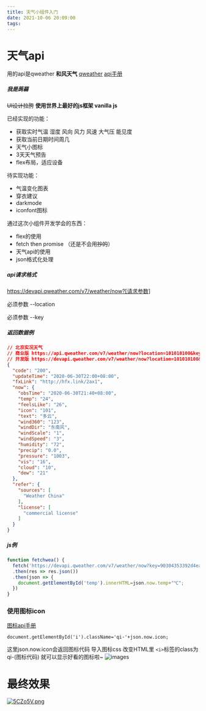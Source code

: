```yaml
---
title: 天气小组件入门
date: 2021-10-06 20:09:00
tags:
---
```

# 天气api
用的api是qweather
**和风天气**
[qweather](https://www.qweather.com/)
[api手册](https://dev.qweather.com/docs/api/)

##### 我是蒟蒻
~~UI设计拉胯~~
**使用世界上最好的js框架 vanilla js**

已经实现的功能：
+ 获取实时气温 湿度 风向 风力 风速 大气压 能见度
+ 获取当前日期时间周几
+ 天气小图标
+ 3天天气预告
+ flex布局，适应设备

待实现功能：
+ 气温变化图表
+ 穿衣建议
+ darkmode
+ iconfont图标

通过这次小组件开发学会的东西：
+ flex的使用
+ fetch then promise （还是不会用~~抄的~~）
+ 天气api的使用
+ json格式化处理

##### api请求格式

https://devapi.qweather.com/v7/weather/now?[请求参数]

必须参数 --location

必须参数 --key
##### 返回数据例

```json
// 北京实况天气 
// 商业版 https://api.qweather.com/v7/weather/now?location=101010100&key=你的KEY
// 开发版 https://devapi.qweather.com/v7/weather/now?location=101010100&key=你的KEY
{
  "code": "200",
  "updateTime": "2020-06-30T22:00+08:00",
  "fxLink": "http://hfx.link/2ax1",
  "now": {
    "obsTime": "2020-06-30T21:40+08:00",
    "temp": "24",
    "feelsLike": "26",
    "icon": "101",
    "text": "多云",
    "wind360": "123",
    "windDir": "东南风",
    "windScale": "1",
    "windSpeed": "3",
    "humidity": "72",
    "precip": "0.0",
    "pressure": "1003",
    "vis": "16",
    "cloud": "10",
    "dew": "21"
  },
  "refer": {
    "sources": [
      "Weather China"
    ],
    "license": [
      "commercial license"
    ]
  }
}
```


##### js例

```js
function fetchwea() {
  fetch('https://devapi.qweather.com/v7/weather/now?key=90304353392d4ea4ba00608cb2e7f9ae&location=101210101')
  .then(res => res.json())
  .then(json => {
    document.getElementById('temp').innerHTML=json.now.temp+"℃";
  })
}
```

### 使用图标icon

[图标api手册](https://dev.qweather.com/docs/start/icons/)

`document.getElementById('i').className='qi-'+json.now.icon;`

这里json.now.icon会返回图标代码
导入图标css
改变HTML里 `<i>`标签的class为qi-(图标代码)
就可以显示好看的图标啦~
![images](https://dev.qweather.com/assets/images/content/qweather-icon-screenshot-new.png)


# 最终效果
[![5CZo5V.png](https://z3.ax1x.com/2021/10/08/5CZo5V.png)](https://imgtu.com/i/5CZo5V)